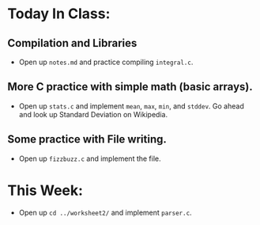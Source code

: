 # Today In Class:
## Compilation and Libraries
 - Open up ``notes.md`` and practice compiling ``integral.c``.

## More C practice with simple math (basic arrays).
 - Open up ``stats.c`` and implement ``mean``, ``max``, ``min``, and ``stddev``. Go ahead and look up Standard Deviation on Wikipedia.

## Some practice with File writing.
 - Open up ``fizzbuzz.c`` and implement the file.

# This Week:
 - Open up ``cd ../worksheet2/`` and implement ``parser.c``.
